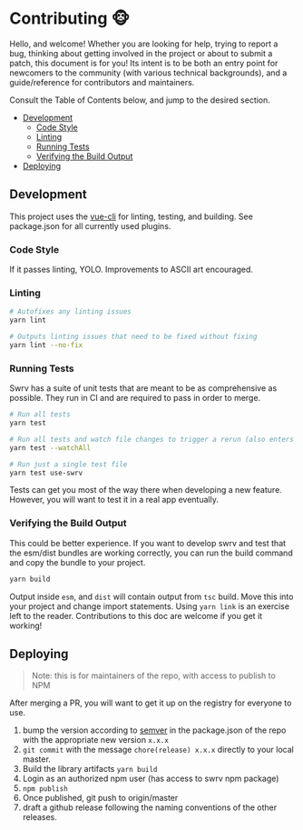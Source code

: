 # Contributing :monkey_face: <!-- omit in toc -->

Hello, and welcome! Whether you are looking for help, trying to report a bug,
thinking about getting involved in the project or about to submit a patch, this
document is for you! Its intent is to be both an entry point for newcomers to
the community (with various technical backgrounds), and a guide/reference for
contributors and maintainers.

Consult the Table of Contents below, and jump to the desired section.

- [Development](#development)
  - [Code Style](#code-style)
  - [Linting](#linting)
  - [Running Tests](#running-tests)
  - [Verifying the Build Output](#verifying-the-build-output)
- [Deploying](#deploying)

## Development

This project uses the [vue-cli](https://cli.vuejs.org/) for linting, testing,
and building. See package.json for all currently used plugins.

### Code Style

If it passes linting, YOLO. Improvements to ASCII art encouraged.

### Linting

```sh
# Autofixes any linting issues
yarn lint

# Outputs linting issues that need to be fixed without fixing
yarn lint --no-fix
```

### Running Tests

Swrv has a suite of unit tests that are meant to be as comprehensive as
possible. They run in CI and are required to pass in order to merge.

```sh
# Run all tests
yarn test

# Run all tests and watch file changes to trigger a rerun (also enters jest mode to filter tests)
yarn test --watchAll

# Run just a single test file
yarn test use-swrv
```

Tests can get you most of the way there when developing a new feature. However,
you will want to test it in a real app eventually.

### Verifying the Build Output

This could be better experience. If you want to develop swrv and test that the
esm/dist bundles are working correctly, you can run the build command and copy
the bundle to your project.

```sh
yarn build
```

Output inside `esm`, and `dist` will contain output from `tsc` build. Move this
into your project and change import statements. Using `yarn link` is an exercise
left to the reader. Contributions to this doc are welcome if you get it working!

## Deploying

> Note: this is for maintainers of the repo, with access to publish to NPM

After merging a PR, you will want to get it up on the registry for everyone to
use.

1. bump the version according to [semver](https://semver.org/) in the
   package.json of the repo with the appropriate new version `x.x.x`
1. `git commit` with the message `chore(release) x.x.x` directly to your local
   master.
1. Build the library artifacts `yarn build`
1. Login as an authorized npm user (has access to swrv npm package)
1. `npm publish`
1. Once published, git push to origin/master
1. draft a github release following the naming conventions of the other
   releases.
